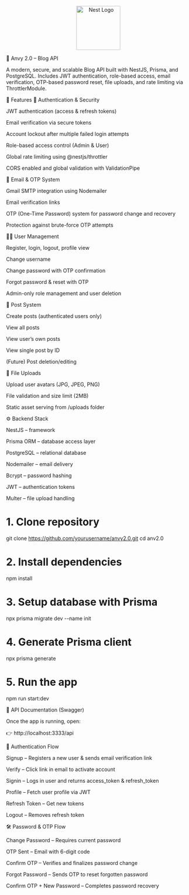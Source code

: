 <p align="center">
  <a href="http://nestjs.com/" target="blank"><img src="https://nestjs.com/img/logo-small.svg" width="120" alt="Nest Logo" /></a>
</p>

[circleci-image]: https://img.shields.io/circleci/build/github/nestjs/nest/master?token=abc123def456
[circleci-url]: https://circleci.com/gh/nestjs/nest

  📝 Anvy 2.0 – Blog API

A modern, secure, and scalable Blog API built with NestJS, Prisma, and PostgreSQL.
Includes JWT authentication, role-based access, email verification, OTP-based password reset, file uploads, and rate limiting via ThrottlerModule.

🚀 Features
🔐 Authentication & Security

JWT authentication (access & refresh tokens)

Email verification via secure tokens

Account lockout after multiple failed login attempts

Role-based access control (Admin & User)

Global rate limiting using @nestjs/throttler

CORS enabled and global validation with ValidationPipe

📧 Email & OTP System

Gmail SMTP integration using Nodemailer

Email verification links

OTP (One-Time Password) system for password change and recovery

Protection against brute-force OTP attempts

🧑‍💻 User Management

Register, login, logout, profile view

Change username

Change password with OTP confirmation

Forgot password & reset with OTP

Admin-only role management and user deletion

📰 Post System

Create posts (authenticated users only)

View all posts

View user’s own posts

View single post by ID

(Future) Post deletion/editing

📁 File Uploads

Upload user avatars (JPG, JPEG, PNG)

File validation and size limit (2MB)

Static asset serving from /uploads folder

⚙️ Backend Stack

NestJS – framework

Prisma ORM – database access layer

PostgreSQL – relational database

Nodemailer – email delivery

Bcrypt – password hashing

JWT – authentication tokens

Multer – file upload handling


# 1. Clone repository
git clone https://github.com/yourusername/anvy2.0.git
cd anv2.0

# 2. Install dependencies
npm install

# 3. Setup database with Prisma
npx prisma migrate dev --name init

# 4. Generate Prisma client
npx prisma generate

# 5. Run the app
npm run start:dev




📖 API Documentation (Swagger)

Once the app is running, open:

👉 http://localhost:3333/api


🔐 Authentication Flow

Signup – Registers a new user & sends email verification link

Verify – Click link in email to activate account

Signin – Logs in user and returns access_token & refresh_token

Profile – Fetch user profile via JWT

Refresh Token – Get new tokens

Logout – Removes refresh token

🛠️ Password & OTP Flow

Change Password – Requires current password

OTP Sent – Email with 6-digit code

Confirm OTP – Verifies and finalizes password change

Forgot Password – Sends OTP to reset forgotten password

Confirm OTP + New Password – Completes password recovery
